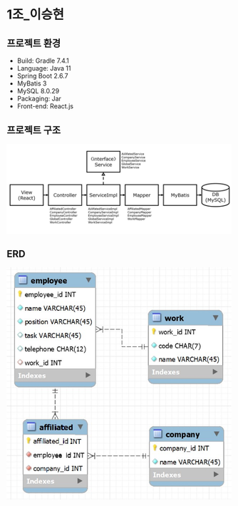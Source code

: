 # 1조_이승현

## 프로젝트 환경
- Build: Gradle 7.4.1
- Language: Java 11
- Spring Boot 2.6.7
- MyBatis 3
- MySQL 8.0.29
- Packaging: Jar
- Front-end: React.js

## 프로젝트 구조
![ERD](images/structure.jpg)

## ERD
![ERD](images/erd.jpg)

